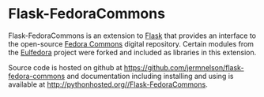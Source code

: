 # Flask-FedoraCommons

Flask-FedoraCommons is an extension to [Flask][Flask] that provides an interface 
to the open-source [Fedora Commons][FEDORA] digital repository. Certain modules from the 
[Eulfedora][EULFEDORA] project were forked and included as libraries in this extension.

Source code is hosted on github at https://github.com/jermnelson/flask-fedora-commons and
documentation including installing and using is available at http://pythonhosted.org//Flask-FedoraCommons.

[EULFEDORA]: https://github.com/emory-libraries/eulfedora/
[FEDORA]: http://fedora-commons.org/
[FLASK]: http://flask.pocoo.org/

